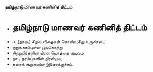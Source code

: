 **தமிழ்நாடு மாணவர் கணினித் திட்டம்**
- # தமிழ்நாடு மாணவர் கணினித் திட்டம்
- n. (தாவ.) சிதல் விதைகள் கொண்டசிறு உருண்டை
- குறுங்காம்புள்ள பூங்கொத்து
- சிற்றுயிர்களின் திரள் மொத்தை வடிவம்
- நாடி நரம்புகளின் திரள்முடி
- தசைக் கூறுகளின் இணைக்குச்சம்.


